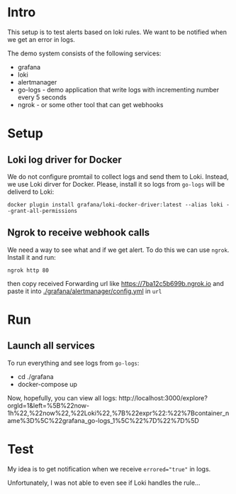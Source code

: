 # Intro

This setup is to test alerts based on loki rules. We want to be notified when we get an error in logs.

The demo system consists of the following services:

* grafana
* loki
* alertmanager
* go-logs - demo application that write logs with incrementing number every 5 seconds
* ngrok - or some other tool that can get webhooks

# Setup

## Loki log driver for Docker
We do not configure promtail to collect logs and send them to Loki. Instead, we use Loki dirver for Docker. Please, install it so logs from `go-logs` will be deliverd to Loki:

```
docker plugin install grafana/loki-docker-driver:latest --alias loki --grant-all-permissions
```

## Ngrok to receive webhook calls

We need a way to see what and if we get alert. To do this we can use `ngrok`. Install it and run:

```
ngrok http 80
```

then copy received Forwarding url like https://7ba12c5b699b.ngrok.io and paste it into [./grafana/alertmanager/config.yml](./grafana/alertmanager/config.yml) in `url`

# Run 

## Launch all services
To run everything and see logs from `go-logs`:

* cd ./grafana
* docker-compose up

Now, hopefully, you can view all logs: http://localhost:3000/explore?orgId=1&left=%5B%22now-1h%22,%22now%22,%22Loki%22,%7B%22expr%22:%22%7Bcontainer_name%3D%5C%22grafana_go-logs_1%5C%22%7D%22%7D%5D

# Test

My idea is to get notification when we receive `errored="true"` in logs.

Unfortunately, I was not able to even see if Loki handles the rule...
